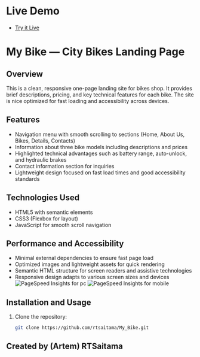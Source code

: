 # Live Demo
  - [Try it Live](https://RTSaitama.github.io/My_Bike/)

# My Bike — City Bikes Landing Page

## Overview
This is a clean, responsive one-page landing site for bikes shop. It provides brief descriptions, pricing, and key technical features for each bike. The site is nice optimized for fast loading and accessibility across devices.

## Features
- Navigation menu with smooth scrolling to sections (Home, About Us, Bikes, Details, Contacts)
- Information about three bike models including descriptions and prices
- Highlighted technical advantages such as battery range, auto-unlock, and hydraulic brakes
- Contact information section for inquiries
- Lightweight design focused on fast load times and good accessibility standards

## Technologies Used
- HTML5 with semantic elements
- CSS3 (Flexbox for layout)
- JavaScript for smooth scroll navigation

## Performance and Accessibility
- Minimal external dependencies to ensure fast page load
- Optimized images and lightweight assets for quick rendering
- Semantic HTML structure for screen readers and assistive technologies
- Responsive design adapts to various screen sizes and devices
 ![PageSpeed Insights for pc]([https://github.com/RTSaitama/react-component-library/raw/main/screenshots/toast-closable.png](https://github.com/RTSaitama/My_Bike/blob/master/screenshots/test-pc.png))
  ![PageSpeed Insights for mobile]([https://github.com/RTSaitama/react-component-library/raw/main/screenshots/toast-closable.png](https://github.com/RTSaitama/My_Bike/blob/master/screenshots/test-mobile.png))
## Installation and Usage
1. Clone the repository:
   ```bash
   git clone https://github.com/rtsaitama/My_Bike.git


## Created by (Artem) RTSaitama

